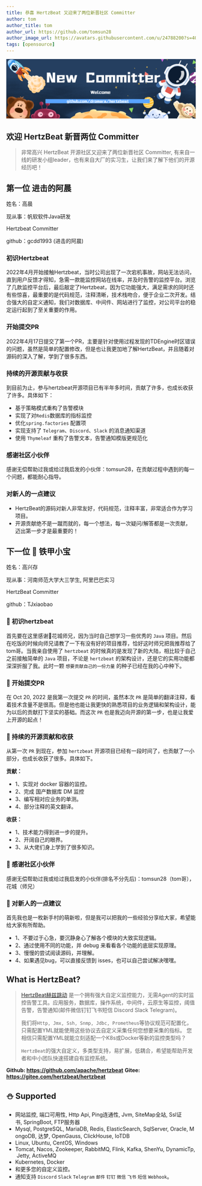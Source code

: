 ```yaml
---
title: 恭喜 HertzBeat 又迎来了两位新晋社区 Committer   
author: tom  
author_title: tom   
author_url: https://github.com/tomsun28  
author_image_url: https://avatars.githubusercontent.com/u/24788200?s=400&v=4  
tags: [opensource]
---
```


![hertzBeat](/img/blog/new-committer.png)

## 欢迎 HertzBeat 新晋两位 Committer

> 非常高兴 HertzBeat 开源社区又迎来了两位新晋社区 Committer, 有来自一线的研发小组leader，也有来自大厂的实习生，让我们来了解下他们的开源经历吧！

## 第一位 进击的阿晨

姓名：高晨

现从事：帆软软件Java研发

Hertzbeat Committer

github：gcdd1993 (进击的阿晨)

### 初识Hertzbeat

2022年4月开始接触Hertzbeat，当时公司出现了一次宕机事故，网站无法访问，直到用户反馈才得知，急需一款能监控网站在线率，并及时告警的监控平台。浏览了几款监控平台后，最后敲定了Hertzbeat，因为它功能强大，满足需求的同时还有些惊喜，最重要的是代码规范，注释清晰，技术栈吻合，便于企业二次开发。结合强大的自定义通知，我们对数据库、中间件、网站进行了监控，对公司平台的稳定运行起到了至关重要的作用。

### 开始提交PR

2022年4月17日提交了第一个PR，主要是针对使用过程发现的TDEngine时区错误的问题，虽然是简单的配置修改，但是也让我更加地了解HertzBeat，并且随着对源码的深入了解，学到了很多东西。

### 持续的开源贡献与收获

到目前为止，参与hertzbeat开源项目已有半年多时间，贡献了许多，也成长收获了许多。具体如下：

* 基于策略模式重构了告警模块
* 实现了对`Redis`数据库的指标监控
* 优化`spring.factories` 配置项
* 实现支持了 `Telegram`、`Discord`、`Slack` 的消息通知渠道
* 使用 `Thymeleaf` 重构了告警文本，告警通知模版更规范化

### 感谢社区小伙伴

感谢无偿帮助过我或给过我启发的小伙伴：tomsun28，在贡献过程中遇到的每一个问题，都能耐心指导。

### 对新人的一点建议

* HertzBeat的源码对新人非常友好，代码规范，注释丰富，非常适合作为学习项目。
* 开源贡献绝不是一蹴而就的，每一个想法，每一次疑问/解答都是一次贡献，迈出第一步才是最重要的！

## 下一位 🌻 铁甲小宝

姓名：高兴存

现从事：河南师范大学大三学生, 阿里巴巴实习

HertzBeat Committer

github：TJxiaobao

### 🌻 初识hertzbeat

首先要在这里感谢🙏花城师兄，因为当时自己想学习一些优秀的 `Java` 项目。然后在吃饭的时候向师兄请教了一下有没有好的项目推荐，恰好这时师兄把我推荐给了tom哥。当我亲自使用了 `hertzbeat` 的时候真的是发现了新的大陆，相比较于自己之前接触简单的 `Java` 项目，不论是 `hertzbeat` 的架构设计，还是它的实用功能都深深折服了我。此时一颗 `想要贡献自己的一份力量` 的种子已经在我的心中种下。

### 🌻 开始提交PR

在 Oct 20, 2022 是我第一次提交 `PR` 的时间，虽然本次 `PR` 是简单的翻译注释，看着技术含量不是很高。但是他也能让我更快的熟悉项目的业务逻辑和架构设计，能为以后的贡献打下坚实的基础。而这次 `PR` 也是我迈向开源的第一步，也是让我爱上开源的起点！

### 🌻 持续的开源贡献和收获

从第一次 `PR` 到现在，参加 `hertzbeat` 开源项目已经有一段时间了，也贡献了一小部分，也成长收获了很多。具体如下。

**贡献：**

* 1、实现对 docker 容器的监控。
* 2、完成 国产数据库 DM 监控
* 3、编写相对应业务的单测。
* 4、部分注释的英文翻译。

**收获：**

* 1、技术能力得到进一步的提升。
* 2、开阔自己的眼界。
* 3、从大佬们身上学到了很多知识。

### 🌻 感谢社区小伙伴

感谢无偿帮助过我或给过我启发的小伙伴(排名不分先后)：tomsun28（tom哥），花城（师兄）

### 🌻 对新人的一点建议

首先我也是一枚新手村的萌新啦，但是我可以把我的一些经验分享给大家，希望能给大家有所帮助。

* 1、不要过于心急，要沉静身心了解各个模块的大致实现逻辑。
* 2、通过使用不同的功能，并 debug 来看看各个功能的底层实现原理。
* 3、慢慢的尝试阅读源码，并理解。
* 4、如果遇见bug，可以直接反馈到 isses，也可以自己尝试解决嘿嘿。

## What is HertzBeat?

> [HertzBeat赫兹跳动](https://github.com/apache/hertzbeat) 是一个拥有强大自定义监控能力，无需Agent的实时监控告警工具。应用服务，数据库，操作系统，中间件，云原生等监控，阈值告警，告警通知(邮件微信钉钉飞书短信 Discord Slack Telegram)。
>
> 我们将`Http, Jmx, Ssh, Snmp, Jdbc, Prometheus`等协议规范可配置化，只需配置YML就能使用这些协议去自定义采集任何您想要采集的指标。
> 您相信只需配置YML就能立刻适配一个K8s或Docker等新的监控类型吗？
>
> `HertzBeat`的强大自定义，多类型支持，易扩展，低耦合，希望能帮助开发者和中小团队快速搭建自有监控系统。

**Github: <https://github.com/apache/hertzbeat>**
**Gitee: <https://gitee.com/hertzbeat/hertzbeat>**

## ⛄ Supported

* 网站监控, 端口可用性, Http Api, Ping连通性, Jvm, SiteMap全站, Ssl证书, SpringBoot, FTP服务器
* Mysql, PostgreSQL, MariaDB, Redis, ElasticSearch, SqlServer, Oracle, MongoDB, 达梦, OpenGauss, ClickHouse, IoTDB
* Linux, Ubuntu, CentOS, Windows
* Tomcat, Nacos, Zookeeper, RabbitMQ, Flink, Kafka, ShenYu, DynamicTp, Jetty, ActiveMQ
* Kubernetes, Docker
* 和更多您的自定义监控。
* 通知支持 `Discord` `Slack` `Telegram` `邮件` `钉钉` `微信` `飞书` `短信` `Webhook`。
